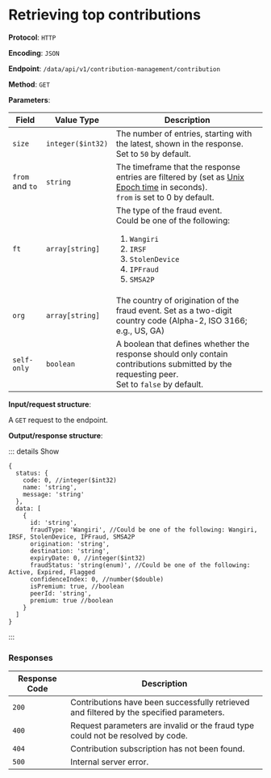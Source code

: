 # Retrieving top contributions

**Protocol**: `HTTP`

**Encoding**: `JSON`

**Endpoint**: `/data/api/v1/contribution-management/contribution`

**Method**: `GET`

**Parameters**:

| Field | Value Type | Description |
| --- | --- | --- |
| `size` | `integer($int32)` | The number of entries, starting with the latest, shown in the response. <br> Set to `50` by default. |
| `from` and `to` | `string` | The timeframe that the response entries are filtered by (set as [Unix Epoch time](https://www.epochconverter.com/clock) in seconds). <br> `from` is set to 0 by default. |
| `ft` | `array[string]` | The type of the fraud event. <br> Could be one of the following: <ol><li>`Wangiri`</li><li>`IRSF`</li><li>`StolenDevice`</li><li>`IPFraud`</li><li>`SMSA2P`</li></ol> |
| `org` | `array[string]` | The country of origination of the fraud event. Set as a two-digit country code (Alpha-2, ISO 3166; e.g., US, GA) |
| `self-only` | `boolean` | A boolean that defines whether the response should only contain contributions submitted by the requesting peer. <br> Set to `false` by default. |

**Input/request structure**:

A `GET` request to the endpoint.

**Output/response structure**:

::: details Show

```json5
{
  status: {
    code: 0, //integer($int32)
    name: 'string',
    message: 'string'
  },
  data: [
    {
      id: 'string',
      fraudType: 'Wangiri', //Could be one of the following: Wangiri, IRSF, StolenDevice, IPFraud, SMSA2P
      origination: 'string',
      destination: 'string',
      expiryDate: 0, //integer($int32)
      fraudStatus: 'string(enum)', //Could be one of the following: Active, Expired, Flagged
      confidenceIndex: 0, //number($double)
      isPremium: true, //boolean
      peerId: 'string',
      premium: true //boolean
    }
  ]
}
```

:::

### Responses

| Response Code | Description |
| --- | --- |
| `200` | Contributions have been successfully retrieved and filtered by the specified parameters. |
| `400` | Request parameters are invalid or the fraud type could not be resolved by code. |
| `404` | Contribution subscription has not been found. |
| `500` | Internal server error. |
